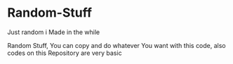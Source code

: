 # Random-Stuff
Just random i Made in the while

Random Stuff, You can copy and do whatever
You want with this code, also codes on this
Repository are very basic
